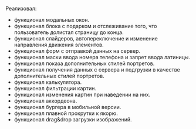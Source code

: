 Реализовал:
- функционал модальных окон.
- функционал блока с подарком и отслеживание того, что пользователь долистал страницу до конца.
- функционал слайдеров, автопереключение и изменение направления движения элементов.
- функционал форм с отправкой данных на сервер.
- функционал маски ввода номера телефона и запрет ввода латиницы.
- функционал показа дополнительных стилей портретов.
- функционал получения данных с сервера и подгрузки в качестве дополнительных стилей портретов.
- функционал калькулятора.
- функционал фильтрации картин.
- функционал изменения картин при наведении на них.
- функционал аккордеона.
- функционал бургера в мобильной версии.
- функционал плавной прокрутки к якорю.
- функционал drag&drop загрузки изображений.
